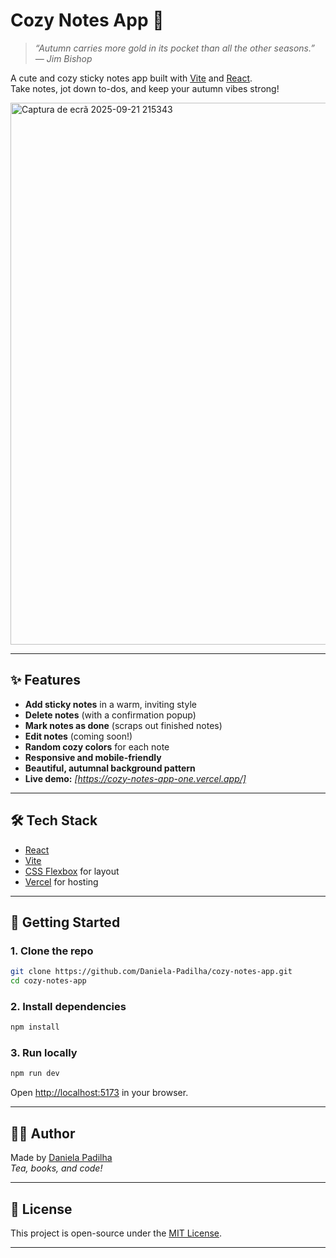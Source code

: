 # Cozy Notes App 🍂
> _“Autumn carries more gold in its pocket than all the other seasons.” — Jim Bishop_

A cute and cozy sticky notes app built with [Vite](https://vitejs.dev/) and [React](https://react.dev/).  
Take notes, jot down to-dos, and keep your autumn vibes strong!

<img width="1916" height="867" alt="Captura de ecrã 2025-09-21 215343" src="https://github.com/user-attachments/assets/dd2f61c5-169f-4677-8be3-f5938f4199c7" />

---

## ✨ Features

- **Add sticky notes** in a warm, inviting style
- **Delete notes** (with a confirmation popup)
- **Mark notes as done** (scraps out finished notes)
- **Edit notes** (coming soon!)
- **Random cozy colors** for each note
- **Responsive and mobile-friendly**
- **Beautiful, autumnal background pattern**
- **Live demo:** _[https://cozy-notes-app-one.vercel.app/]_

---

## 🛠️ Tech Stack

- [React](https://react.dev/)
- [Vite](https://vitejs.dev/)
- [CSS Flexbox](https://css-tricks.com/snippets/css/a-guide-to-flexbox/) for layout
- [Vercel](https://vercel.com/) for hosting

---

## 🚀 Getting Started

### 1. **Clone the repo**

```bash
git clone https://github.com/Daniela-Padilha/cozy-notes-app.git
cd cozy-notes-app
```

### 2. **Install dependencies**

```bash
npm install
```

### 3. **Run locally**

```bash
npm run dev
```

Open [http://localhost:5173](http://localhost:5173) in your browser.

---

## 🙋‍♀️ Author

Made by [Daniela Padilha](https://github.com/Daniela-Padilha)  
_Tea, books, and code!_

---

## 📄 License

This project is open-source under the [MIT License](LICENSE).

---

